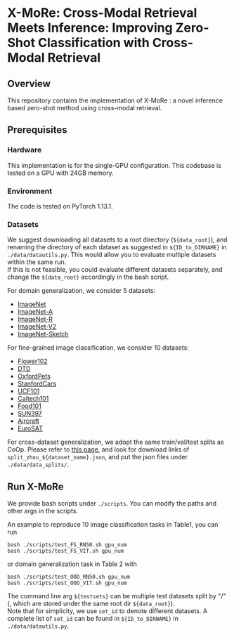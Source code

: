 # X-MoRe: Cross-Modal Retrieval Meets Inference: Improving Zero-Shot Classification with Cross-Modal Retrieval

## Overview
This repository contains the implementation of X-MoRe : a novel inference based zero-shot method using cross-modal retrieval.

## Prerequisites

### Hardware

This implementation is for the single-GPU configuration. This codebase is tested on a GPU with 24GB memory.


### Environment 
The code is tested on PyTorch 1.13.1. 

### Datasets 

We suggest downloading all datasets to a root directory (`${data_root}`), and renaming the directory of each dataset as suggested in `${ID_to_DIRNAME}` in `./data/datautils.py`. This would allow you to evaluate multiple datasets within the same run.     
If this is not feasible, you could evaluate different datasets separately, and change the `${data_root}` accordingly in the bash script.

For domain generalization, we consider 5 datasets:

* [ImageNet](https://image-net.org/index.php) 
* [ImageNet-A](https://github.com/hendrycks/natural-adv-examples)
* [ImageNet-R](https://github.com/hendrycks/imagenet-r)
* [ImageNet-V2](https://s3-us-west-2.amazonaws.com/imagenetv2public/imagenetv2-matched-frequency.tar.gz)
* [ImageNet-Sketch](https://github.com/HaohanWang/ImageNet-Sketch)

For fine-grained image classification, we consider 10 datasets:
* [Flower102](https://www.robots.ox.ac.uk/~vgg/data/flowers/102/102flowers.tgz)
* [DTD](https://www.robots.ox.ac.uk/~vgg/data/dtd/download/dtd-r1.0.1.tar.gz)
* [OxfordPets](https://www.robots.ox.ac.uk/~vgg/data/pets/data/images.tar.gz)
* [StanfordCars](https://ai.stanford.edu/~jkrause/cars/car_dataset.html)
* [UCF101](https://drive.google.com/file/d/10Jqome3vtUA2keJkNanAiFpgbyC9Hc2O/view?usp=sharing)
* [Caltech101](http://www.vision.caltech.edu/Image_Datasets/Caltech101/101_ObjectCategories.tar.gz)
* [Food101](http://data.vision.ee.ethz.ch/cvl/food-101.tar.gz)
* [SUN397](http://vision.princeton.edu/projects/2010/SUN/SUN397.tar.gz)
* [Aircraft](https://www.robots.ox.ac.uk/~vgg/data/fgvc-aircraft/archives/fgvc-aircraft-2013b.tar.gz)
* [EuroSAT](http://madm.dfki.de/files/sentinel/EuroSAT.zip)

For cross-dataset generalization, we adopt the same train/val/test splits as CoOp. Please refer to [this page](https://github.com/KaiyangZhou/CoOp/blob/main/DATASETS.md#how-to-install-datasets), and look for download links of `split_zhou_${dataset_name}.json`, and put the json files under `./data/data_splits/`. 


## Run X-MoRe

We provide bash scripts under `./scripts`. You can modify the paths and other args in the scripts.     

An example to reproduce 10 image classification tasks in Table1, you can run

```
bash ./scripts/test_FS_RN50.sh gpu_num 
bash ./scripts/test_FS_VIT.sh gpu_num
```
or domain generalization task in Table 2 with
```
bash ./scripts/test_OOD_RN50.sh gpu_num 
bash ./scripts/test_OOD_VIT.sh gpu_num
```

The command line arg `${testsets}` can be multiple test datasets split by "/" (, which are stored under the same root dir `${data_root}`).    
Note that for simplicity, we use `set_id` to denote different datasets. A complete list of `set_id` can be found in `${ID_to_DIRNAME}` in `./data/datautils.py`. 
